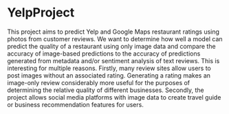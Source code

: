 # YelpProject
This project aims to predict Yelp and Google Maps restaurant ratings using photos from customer reviews. We want to determine how well a model can predict the quality of a restaurant using only image data and compare the accuracy of image-based predictions to the accuracy of predictions generated from metadata and/or sentiment analysis of text reviews. This is interesting for multiple reasons. Firstly, many review sites allow users to post images without an associated rating. Generating a rating makes an image-only review considerably more useful for the purposes of determining the relative quality of different businesses. Secondly, the project allows social media platforms with image data to create travel guide or business recommendation features for users.
